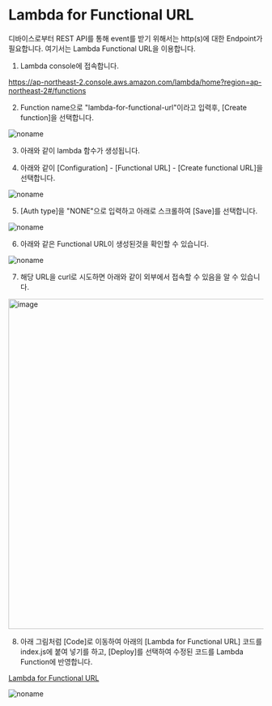 # Lambda for Functional URL

디바이스로부터 REST API를 통해 event를 받기 위해서는 http(s)에 대한 Endpoint가 필요합니다. 여기서는 Lambda Functional URL을 이용합니다.


1) Lambda console에 접속합니다. 

https://ap-northeast-2.console.aws.amazon.com/lambda/home?region=ap-northeast-2#/functions

2) Function name으로 "lambda-for-functional-url"이라고 입력후, [Create function]을 선택합니다. 

![noname](https://user-images.githubusercontent.com/52392004/165222401-4e66f6f7-5711-4189-9521-867ec9c71294.png)


3) 아래와 같이 lambda 함수가 생성됩니다.



4) 아래와 같이 [Configuration] - [Functional URL] - [Create functional URL]을 선택합니다.

![noname](https://user-images.githubusercontent.com/52392004/165218030-00c79be7-c863-4c1d-b282-10a0b5f23ba8.png)

5) [Auth type]을 "NONE"으로 입력하고 아래로 스크롤하여 [Save]를 선택합니다.

![noname](https://user-images.githubusercontent.com/52392004/165218237-c78d26b7-1ce3-4bd4-ac63-b7ca8b71a37a.png)

6) 아래와 같은 Functional URL이 생성된것을 확인할 수 있습니다. 

![noname](https://user-images.githubusercontent.com/52392004/165218603-55d9c145-676e-4c40-a9f5-f46bb8a6d34f.png)

7) 해당 URL을 curl로 시도하면 아래와 같이 외부에서 접속할 수 있음을 알 수 있습니다. 

<img width="651" alt="image" src="https://user-images.githubusercontent.com/52392004/165218817-12df2433-5619-4c3c-b954-769674458305.png">

8) 아래 그림처럼 [Code]로 이동하여 아래의 [Lambda for Functional URL] 코드를 index.js에 붙여 넣기를 하고, [Deploy]를 선택하여 수정된 코드를 Lambda Function에 반영합니다. 

[Lambda for Functional URL](https://github.com/kyopark2014/simple-data-aquisition-unit/blob/main/queue/lambda-for-functional-url/index.js)

![noname](https://user-images.githubusercontent.com/52392004/165222949-cd52cab3-b270-43f2-bbe7-94cf649a44d7.png)

